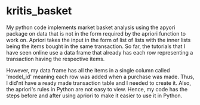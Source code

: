 # kritis_basket
My python code implements market basket analysis using the apyori package on data that is not in the form required by the apriori function to work on. Apriori takes the input in the form of list of lists with the inner lists being the items bought in the same transaction. So far, the tutorials that I have seen online use a data frame that already has each  row representing a transaction having the respective items.

However, my data frame has all the items in a single column called 'model_id' meaning each row was added when a purchase was made. Thus, I did'nt have a ready made transaction table and I needed to create it. Also, the apriori's rules in Python are not easy to view. Hence, my code has the steps before and after using apriori to make it easier to use it in Python.
